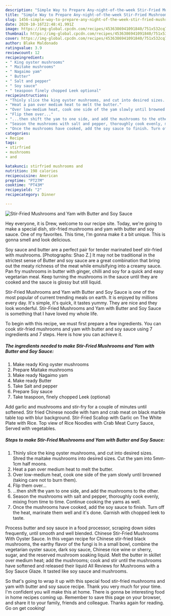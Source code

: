 ```yaml
---
description: "Simple Way to Prepare Any-night-of-the-week Stir-Fried Mushrooms and Yam with Butter and Soy Sauce"
title: "Simple Way to Prepare Any-night-of-the-week Stir-Fried Mushrooms and Yam with Butter and Soy Sauce"
slug: 1456-simple-way-to-prepare-any-night-of-the-week-stir-fried-mushrooms-and-yam-with-butter-and-soy-sauce
date: 2020-10-16T22:48:41.991Z
image: https://img-global.cpcdn.com/recipes/4536386941091840/751x532cq70/stir-fried-mushrooms-and-yam-with-butter-and-soy-sauce-recipe-main-photo.jpg
thumbnail: https://img-global.cpcdn.com/recipes/4536386941091840/751x532cq70/stir-fried-mushrooms-and-yam-with-butter-and-soy-sauce-recipe-main-photo.jpg
cover: https://img-global.cpcdn.com/recipes/4536386941091840/751x532cq70/stir-fried-mushrooms-and-yam-with-butter-and-soy-sauce-recipe-main-photo.jpg
author: Blake Maldonado
ratingvalue: 3.9
reviewcount: 12
recipeingredient:
- " King oyster mushrooms"
- " Maitake mushrooms"
- " Nagaimo yam"
- " Butter"
- " Salt and pepper"
- " Soy sauce"
- " teaspoon finely chopped Leek optional"
recipeinstructions:
- "Thinly slice the king oyster mushrooms, and cut into desired sizes. Shred the maitake mushrooms into desired sizes. Cut the yam into 5mm-1cm half moons."
- "Heat a pan over medium heat to melt the butter."
- "Over low-medium heat, cook one side of the yam slowly until browned (taking care not to burn them)."
- "Flip them over..."
- "...then shift the yam to one side, and add the mushrooms to the other."
- "Season the mushrooms with salt and pepper, thoroughly cook evenly, mixing from time to time. Continue cooking the yams as well."
- "Once the mushrooms have cooked, add the soy sauce to finish. Turn off the heat, marinate them well and it&#39;s done. Garnish with chopped leek to taste."
categories:
- Recipe
tags:
- stirfried
- mushrooms
- and

katakunci: stirfried mushrooms and 
nutrition: 198 calories
recipecuisine: American
preptime: "PT27M"
cooktime: "PT43M"
recipeyield: "2"
recipecategory: Dinner

---
```



![Stir-Fried Mushrooms and Yam with Butter and Soy Sauce](https://img-global.cpcdn.com/recipes/4536386941091840/751x532cq70/stir-fried-mushrooms-and-yam-with-butter-and-soy-sauce-recipe-main-photo.jpg)

Hey everyone, it is Drew, welcome to our recipe site. Today, we're going to make a special dish, stir-fried mushrooms and yam with butter and soy sauce. One of my favorites. This time, I'm gonna make it a bit unique. This is gonna smell and look delicious.

Soy sauce and butter are a perfect pair for tender marinated beef stir-fried with mushrooms. [Photographs: Shao Z.] It may not be traditional in the strictest sense of Butter and soy sauce are a great combination that bring out the meaty richness of the meat while emulsifying into a creamy sauce. Pan fry mushrooms in butter with ginger, chilli and soy for a quick and easy vegetarian meal. Keep turning the mushrooms in the sauce until they are cooked and the sauce is glossy but still liquid.

Stir-Fried Mushrooms and Yam with Butter and Soy Sauce is one of the most popular of current trending meals on earth. It is enjoyed by millions every day. It's simple, it's quick, it tastes yummy. They are nice and they look wonderful. Stir-Fried Mushrooms and Yam with Butter and Soy Sauce is something that I have loved my whole life.


To begin with this recipe, we must first prepare a few ingredients. You can cook stir-fried mushrooms and yam with butter and soy sauce using 7 ingredients and 7 steps. Here is how you can achieve it.

<!--inarticleads1-->

##### The ingredients needed to make Stir-Fried Mushrooms and Yam with Butter and Soy Sauce:

1. Make ready  King oyster mushrooms
1. Prepare  Maitake mushrooms
1. Make ready  Nagaimo yam
1. Make ready  Butter
1. Take  Salt and pepper
1. Prepare  Soy sauce
1. Take  teaspoon, finely chopped Leek (optional)


Add garlic and mushrooms and stir-fry for a couple of minutes until softened. Stir fried Chinese noodle with ham and crab meat on black marble table top with blur background. Stir-Fried Scallop with Garlic on The White Plate with Rice. Top view of Rice Noodles with Crab Meat Curry Sauce, Served with vegetables. 

<!--inarticleads2-->

##### Steps to make Stir-Fried Mushrooms and Yam with Butter and Soy Sauce:

1. Thinly slice the king oyster mushrooms, and cut into desired sizes. Shred the maitake mushrooms into desired sizes. Cut the yam into 5mm-1cm half moons.
1. Heat a pan over medium heat to melt the butter.
1. Over low-medium heat, cook one side of the yam slowly until browned (taking care not to burn them).
1. Flip them over...
1. ...then shift the yam to one side, and add the mushrooms to the other.
1. Season the mushrooms with salt and pepper, thoroughly cook evenly, mixing from time to time. Continue cooking the yams as well.
1. Once the mushrooms have cooked, add the soy sauce to finish. Turn off the heat, marinate them well and it&#39;s done. Garnish with chopped leek to taste.


Process butter and soy sauce in a food processor, scraping down sides frequently, until smooth and well blended. Chinese Stir-Fried Mushrooms With Oyster Sauce. In this vegan recipe for Chinese stir-fried black mushrooms, the earthy flavor of the fungi is In a small bowl, combine the vegetarian oyster sauce, dark soy sauce, Chinese rice wine or sherry, sugar, and the reserved mushroom soaking liquid. Melt the butter in skillet over medium heat; add the mushrooms; cook and stir until the mushrooms have softened and released their liquid All Reviews for Mushrooms with a Soy Sauce Glaze. It tasted like soy sauce and mushrooms. 

So that's going to wrap it up with this special food stir-fried mushrooms and yam with butter and soy sauce recipe. Thank you very much for your time. I'm confident you will make this at home. There is gonna be interesting food in home recipes coming up. Remember to save this page on your browser, and share it to your family, friends and colleague. Thanks again for reading. Go on get cooking!
